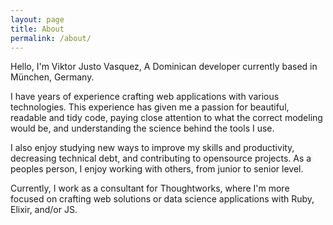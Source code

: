 ```yaml
---
layout: page
title: About
permalink: /about/
---
```


Hello, I'm Viktor Justo Vasquez, A Dominican developer currently based in München, Germany.

I have years of experience crafting web applications with various technologies. This experience has given me a passion for beautiful, readable and tidy code, paying close attention to what the correct modeling would be, and understanding the science behind the tools I use.

I also enjoy studying new ways to improve my skills and productivity, decreasing technical debt, and contributing to opensource projects. As a peoples person, I enjoy working with others, from junior to senior level.

Currently, I work as a consultant for Thoughtworks, where I'm more focused on crafting web solutions or data science applications with Ruby, Elixir, and/or JS.
